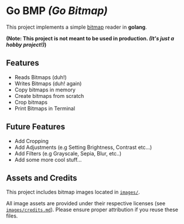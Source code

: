 # Go BMP _(Go Bitmap)_

This project implements a simple [bitmap](https://en.wikipedia.org/wiki/BMP_file_format) reader in **golang**.

**(Note: This project is **not** meant to be used in production. _(It's just a hobby project!)_)**

## Features

- Reads Bitmaps (duh!)
- Writes Bitmaps (duh! again)
- Copy bitmaps in memory
- Create bitmaps from scratch
- Crop bitmaps
- Print Bitmaps in Terminal

## Future Features

- Add Cropping
- Add Adjustments (e.g Setting Brightness, Contrast etc...)
- Add Filters (e.g Grayscale, Sepia, Blur, etc..)
- Add some more cool stuff...

## Assets and Credits

This project includes bitmap images located in [`images/`](https://github.com/Anas-Shakeel/go-bmp/tree/main/images).

All image assets are provided under their respective licenses (see [`images/credits.md`](https://github.com/Anas-Shakeel/go-bmp/blob/main/images/credits.md)).
Please ensure proper attribution if you reuse these files.
